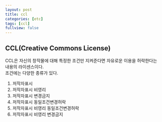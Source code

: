 ```yaml
---
layout: post
title: ccl
categories: [etc]
tags: [ccl]
fullview: false
---
```


## CCL(Creative Commons License)  
CCL은 자신의 창작물에 대해 특정한 조건만 지켜준다면 자유로운 이용을 허락한다는 내용의 라이센스이다.  
조건에는 다양한 종류가 있다.  

1. 저작자표시  
1. 저작자표시 비영리  
1. 저작자표시 변경금지  
1. 저작자표시 동일조건변경허락  
1. 저작자표시 비영리 동일조건변경허락  
1. 저작자표시 비영리 변경금지  


